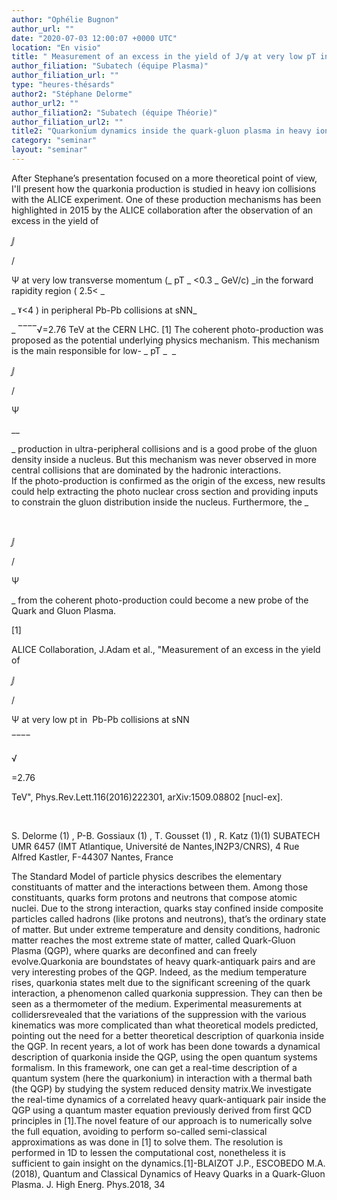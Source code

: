 ```yaml
---
author: "Ophélie Bugnon"
author_url: ""
date: "2020-07-03 12:00:07 +0000 UTC"
location: "En visio"
title: " Measurement of an excess in the yield of J/ψ at very low pT in Pb-Pb collisions at 5.02 TeV with ALICE"
author_filiation: "Subatech (équipe Plasma)"
author_filiation_url: ""
type: "heures-thésards"
author2: "Stéphane Delorme"
author_url2: ""
author_filiation2: "Subatech (équipe Théorie)"
author_filiation_url2: ""
title2: "Quarkonium dynamics inside the quark-gluon plasma in heavy ion collisions"
category: "seminar" 
layout: "seminar"
---
```

After Stephane’s presentation focused on a more theoretical point of view, I'll present how the quarkonia production is studied in heavy ion collisions with the ALICE experiment. One of these production mechanisms has been highlighted in 2015 by the ALICE collaboration after the observation of an excess in the yield of 
 

ⅉ

/

Ψ
 at very low transverse momentum (_
pT
_
&lt;0.3 
_
GeV/c) 
_in the forward rapidity region (
2.5&lt;
_

_
ˠ&lt;4
) in peripheral Pb-Pb collisions at sNN_

_
‾‾‾‾√=2.76 TeV
 at the CERN LHC. [1] The coherent photo-production was proposed as the potential underlying physics mechanism. This mechanism is the main responsible for 
low-
_
pT
_  _



ⅉ

/

Ψ

__

_ production in ultra-peripheral collisions and is a good probe of the gluon density inside a nucleus. But this mechanism was never observed in more central collisions that are dominated by the hadronic interactions.   
 If the photo-production is confirmed as the origin of the excess, new results could help extracting the photo nuclear cross section and providing inputs to constrain the gluon distribution inside the nucleus. Furthermore, the _

 

ⅉ

/

Ψ

_ from the coherent photo-production could become a new probe of the Quark and Gluon Plasma.


[1]


 ALICE Collaboration, J.Adam et al., "Measurement of an excess in the yield of 
 

ⅉ

/

Ψ
 at very low pt in  Pb-Pb collisions at sNN

‾‾‾‾

√

=2.76

 TeV", Phys.Rev.Lett.116(2016)222301, arXiv:1509.08802 
 [nucl-ex].






 




 


<!-- SUMMARY2 -->

S. Delorme 
(1)
, P-B. Gossiaux 
(1)
, T. Gousset 
(1)
, R. Katz 
(1)(1)
 SUBATECH UMR 6457 (IMT Atlantique, Université de Nantes,IN2P3/CNRS), 4 Rue Alfred Kastler, F-44307 Nantes, France

The Standard Model of particle physics describes the elementary constituants of matter and the interactions between them. Among those constituants, quarks form protons and neutrons that compose atomic nuclei. Due to the strong interaction, quarks stay confined inside composite particles called hadrons (like protons and neutrons), that’s the ordinary state of matter. But under extreme temperature and density conditions, hadronic matter reaches the most extreme state of matter, called Quark-Gluon Plasma (QGP), where quarks are deconfined and can freely evolve.Quarkonia are boundstates of heavy quark-antiquark pairs and are very interesting probes of the QGP. Indeed, as the medium temperature rises, quarkonia states melt due to the significant screening of the quark interaction, a phenomenon called quarkonia suppression. They can then be seen as a thermometer of the medium. Experimental measurements at collidersrevealed that the variations of the suppression with the various kinematics was more complicated than what theoretical models predicted, pointing out the need for a better theoretical description of quarkonia inside the QGP. In recent years, a lot of work has been done towards a dynamical description of quarkonia inside the QGP, using the open quantum systems formalism. In this framework, one can get a real-time description of a quantum system (here the quarkonium) in interaction with a thermal bath (the QGP) by studying the system reduced density matrix.We investigate the real-time dynamics of a correlated heavy quark-antiquark pair inside the QGP using a quantum master equation previously derived from first QCD principles in [1].The novel feature of our approach is to numerically solve the full equation, avoiding to perform so-called semi-classical approximations as was done in [1] to solve them. The resolution is performed in 1D to lessen the computational cost, nonetheless it is sufficient to gain insight on the dynamics.[1]-BLAIZOT J.P., ESCOBEDO M.A. (2018), Quantum and Classical Dynamics of Heavy Quarks in a Quark-Gluon Plasma. J. High Energ. Phys.2018, 34

 
